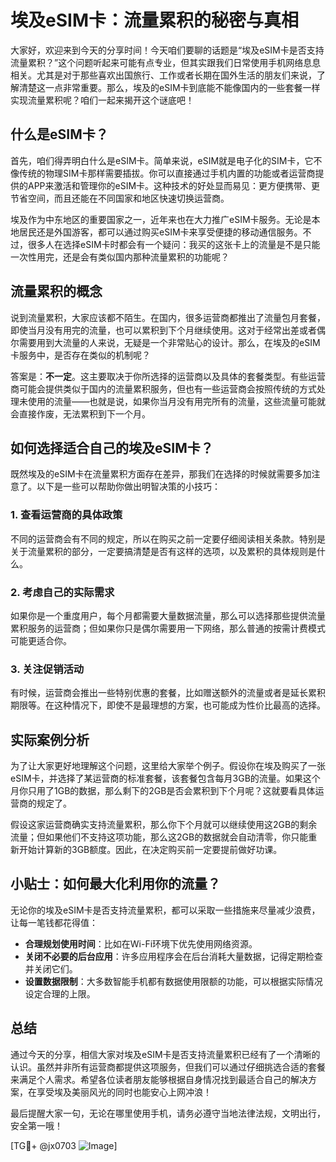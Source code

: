 # 埃及eSIM卡：流量累积的秘密与真相

大家好，欢迎来到今天的分享时间！今天咱们要聊的话题是“埃及eSIM卡是否支持流量累积？”这个问题听起来可能有点专业，但其实跟我们日常使用手机网络息息相关。尤其是对于那些喜欢出国旅行、工作或者长期在国外生活的朋友们来说，了解清楚这一点非常重要。那么，埃及的eSIM卡到底能不能像国内的一些套餐一样实现流量累积呢？咱们一起来揭开这个谜底吧！

## 什么是eSIM卡？

首先，咱们得弄明白什么是eSIM卡。简单来说，eSIM就是电子化的SIM卡，它不像传统的物理SIM卡那样需要插拔。你可以直接通过手机内置的功能或者运营商提供的APP来激活和管理你的eSIM卡。这种技术的好处显而易见：更方便携带、更节省空间，而且还能在不同国家和地区快速切换运营商。

埃及作为中东地区的重要国家之一，近年来也在大力推广eSIM卡服务。无论是本地居民还是外国游客，都可以通过购买eSIM卡来享受便捷的移动通信服务。不过，很多人在选择eSIM卡时都会有一个疑问：我买的这张卡上的流量是不是只能一次性用完，还是会有类似国内那种流量累积的功能呢？

## 流量累积的概念

说到流量累积，大家应该都不陌生。在国内，很多运营商都推出了流量包月套餐，即使当月没有用完的流量，也可以累积到下个月继续使用。这对于经常出差或者偶尔需要用到大流量的人来说，无疑是一个非常贴心的设计。那么，在埃及的eSIM卡服务中，是否存在类似的机制呢？

答案是：**不一定**。这主要取决于你所选择的运营商以及具体的套餐类型。有些运营商可能会提供类似于国内的流量累积服务，但也有一些运营商会按照传统的方式处理未使用的流量——也就是说，如果你当月没有用完所有的流量，这些流量可能就会直接作废，无法累积到下一个月。

## 如何选择适合自己的埃及eSIM卡？

既然埃及的eSIM卡在流量累积方面存在差异，那我们在选择的时候就需要多加注意了。以下是一些可以帮助你做出明智决策的小技巧：

### 1. 查看运营商的具体政策

不同的运营商会有不同的规定，所以在购买之前一定要仔细阅读相关条款。特别是关于流量累积的部分，一定要搞清楚是否有这样的选项，以及累积的具体规则是什么。

### 2. 考虑自己的实际需求

如果你是一个重度用户，每个月都需要大量数据流量，那么可以选择那些提供流量累积服务的运营商；但如果你只是偶尔需要用一下网络，那么普通的按需计费模式可能更适合你。

### 3. 关注促销活动

有时候，运营商会推出一些特别优惠的套餐，比如赠送额外的流量或者是延长累积期限等。在这种情况下，即使不是最理想的方案，也可能成为性价比最高的选择。

## 实际案例分析

为了让大家更好地理解这个问题，这里给大家举个例子。假设你在埃及购买了一张eSIM卡，并选择了某运营商的标准套餐，该套餐包含每月3GB的流量。如果这个月你只用了1GB的数据，那么剩下的2GB是否会累积到下个月呢？这就要看具体运营商的规定了。

假设这家运营商确实支持流量累积，那么你下个月就可以继续使用这2GB的剩余流量；但如果他们不支持这项功能，那么这2GB的数据就会自动清零，你只能重新开始计算新的3GB额度。因此，在决定购买前一定要提前做好功课。

## 小贴士：如何最大化利用你的流量？

无论你的埃及eSIM卡是否支持流量累积，都可以采取一些措施来尽量减少浪费，让每一笔钱都花得值：

- **合理规划使用时间**：比如在Wi-Fi环境下优先使用网络资源。
- **关闭不必要的后台应用**：许多应用程序会在后台消耗大量数据，记得定期检查并关闭它们。
- **设置数据限制**：大多数智能手机都有数据使用限额的功能，可以根据实际情况设定合理的上限。

## 总结

通过今天的分享，相信大家对埃及eSIM卡是否支持流量累积已经有了一个清晰的认识。虽然并非所有运营商都提供这项服务，但我们可以通过仔细挑选合适的套餐来满足个人需求。希望各位读者朋友能够根据自身情况找到最适合自己的解决方案，在享受埃及美丽风光的同时也能安心上网冲浪！

最后提醒大家一句，无论在哪里使用手机，请务必遵守当地法律法规，文明出行，安全第一哦！

[TG💪+ @jx0703 ![Image](https://github.com/user-attachments/assets/dbca1d08-cadb-493c-b0ec-ad6f7a83f270)]